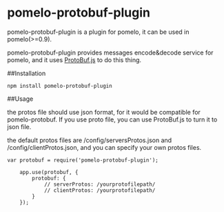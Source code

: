 pomelo-protobuf-plugin
====================

pomelo-protobuf-plugin is a plugin for pomelo, it can be used in pomelo(>=0.9).

pomelo-protobuf-plugin provides messages encode&decode service for pomelo, and it uses [ProtoBuf.js](https://github.com/dcodeIO/ProtoBuf.js) to do this thing.

##Installation

```
npm install pomelo-protobuf-plugin
```

##Usage

the protos file should use json format, for it would be compatible for pomelo-protobuf. If you use proto file, you can use ProtoBuf.js to turn it to json file.

the default protos files are /config/serversProtos.json and /config/clientProtos.json, and you can specify your own protos files.


```
var protobuf = require('pomelo-protobuf-plugin');

	app.use(protobuf, {
		protobuf: {
			// serverProtos: /yourprotofilepath/
			// clientProtos: /yourprotofilepath/
		}
	});

```
